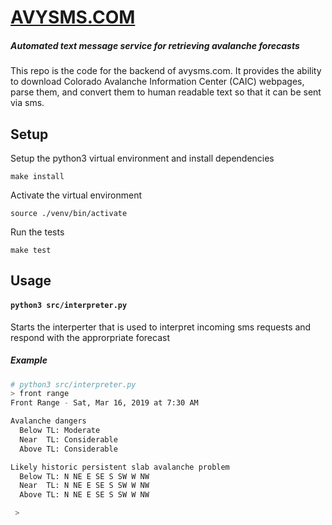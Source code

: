 # [AVYSMS.COM](http://www.avysms.com/)

##### Automated text message service for retrieving avalanche forecasts

This repo is the code for the backend of avysms.com. It provides the ability to download Colorado Avalanche Information Center (CAIC) webpages, parse them, and convert them to human readable text so that it can be sent via sms.

## Setup

Setup the python3 virtual environment and install dependencies

`make install`

Activate the virtual environment

`source ./venv/bin/activate`

Run the tests

`make test`

## Usage

#### `python3 src/interpreter.py`
Starts the interperter that is used to interpret incoming sms requests and respond with the approrpriate forecast

##### Example
```bash
# python3 src/interpreter.py
> front range
Front Range - Sat, Mar 16, 2019 at 7:30 AM

Avalanche dangers
  Below TL: Moderate
  Near  TL: Considerable
  Above TL: Considerable

Likely historic persistent slab avalanche problem
  Below TL: N NE E SE S SW W NW
  Near  TL: N NE E SE S SW W NW
  Above TL: N NE E SE S SW W NW

 >

```
